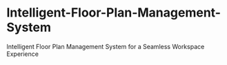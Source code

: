 # Intelligent-Floor-Plan-Management-System
Intelligent Floor Plan Management System for a Seamless  Workspace Experience
